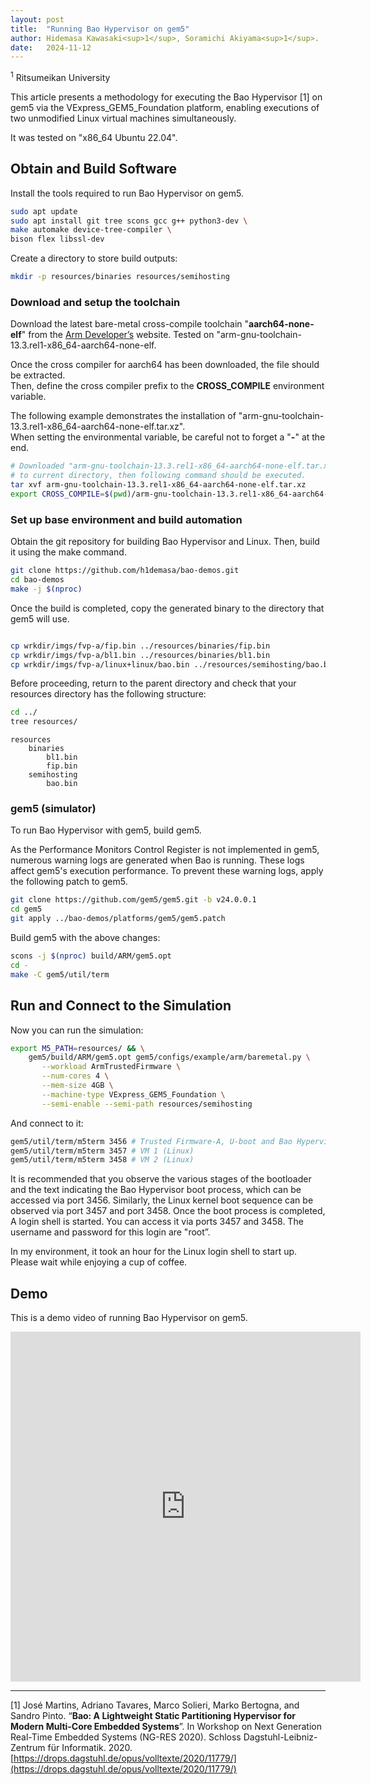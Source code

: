 ```yaml
---
layout: post
title:  "Running Bao Hypervisor on gem5"
author: Hidemasa Kawasaki<sup>1</sup>, Soramichi Akiyama<sup>1</sup>.
date:   2024-11-12
---
```


<sup>1</sup> Ritsumeikan University <br>

This article presents a methodology for executing the Bao Hypervisor [1] on gem5 via the VExpress_GEM5_Foundation platform, enabling executions of two unmodified Linux virtual machines simultaneously.

It was tested on "x86_64 Ubuntu 22.04".


## Obtain and Build Software

Install the tools required to run Bao Hypervisor on gem5.

```bash
sudo apt update
sudo apt install git tree scons gcc g++ python3-dev \ 
make automake device-tree-compiler \
bison flex libssl-dev
```

Create a directory to store build outputs:

```bash
mkdir -p resources/binaries resources/semihosting
```

### Download and setup the toolchain

Download the latest bare-metal cross-compile toolchain "**aarch64-none-elf**" from the [Arm Developer’s](https://developer.arm.com/downloads/-/arm-gnu-toolchain-downloads) website.
Tested on "arm-gnu-toolchain-13.3.rel1-x86_64-aarch64-none-elf.

Once the cross compiler for aarch64 has been downloaded, the file should be extracted.  
Then, define the cross compiler prefix to the **CROSS_COMPILE** environment variable.

The following example demonstrates the installation of "arm-gnu-toolchain-13.3.rel1-x86_64-aarch64-none-elf.tar.xz".  
When setting the environmental variable, be careful not to forget a "**-**" at the end.

```bash
# Downloaded "arm-gnu-toolchain-13.3.rel1-x86_64-aarch64-none-elf.tar.xz" 
# to current directory, then following command should be executed.
tar xvf arm-gnu-toolchain-13.3.rel1-x86_64-aarch64-none-elf.tar.xz
export CROSS_COMPILE=$(pwd)/arm-gnu-toolchain-13.3.rel1-x86_64-aarch64-none-elf/bin/aarch64-none-elf-
```

### Set up base environment and build automation

Obtain the git repository for building Bao Hypervisor and Linux. Then, build it using the make command.

```bash
git clone https://github.com/h1demasa/bao-demos.git
cd bao-demos
make -j $(nproc)
```

Once the build is completed, copy the generated binary to the directory that gem5 will use.

```bash

cp wrkdir/imgs/fvp-a/fip.bin ../resources/binaries/fip.bin
cp wrkdir/imgs/fvp-a/bl1.bin ../resources/binaries/bl1.bin
cp wrkdir/imgs/fvp-a/linux+linux/bao.bin ../resources/semihosting/bao.bin
```

Before proceeding, return to the parent directory and check that your resources directory has the following structure:

```bash
cd ../
tree resources/
```

```
resources
    binaries
        bl1.bin
        fip.bin
    semihosting
        bao.bin
```

### gem5 (simulator)

To run Bao Hypervisor with gem5, build gem5.

As the Performance Monitors Control Register is not implemented in gem5, numerous warning logs are generated when Bao is running. 
These logs affect gem5's execution performance. 
To prevent these warning logs, apply the following patch to gem5. 

```bash
git clone https://github.com/gem5/gem5.git -b v24.0.0.1
cd gem5
git apply ../bao-demos/platforms/gem5/gem5.patch
```

Build gem5 with the above changes:

```bash
scons -j $(nproc) build/ARM/gem5.opt
cd -
make -C gem5/util/term
```

## Run and Connect to the Simulation

Now you can run the simulation:

```bash
export M5_PATH=resources/ && \
	gem5/build/ARM/gem5.opt gem5/configs/example/arm/baremetal.py \
	   --workload ArmTrustedFirmware \
	   --num-cores 4 \
	   --mem-size 4GB \
	   --machine-type VExpress_GEM5_Foundation \
	   --semi-enable --semi-path resources/semihosting
```

And connect to it:

```bash
gem5/util/term/m5term 3456 # Trusted Firmware-A, U-boot and Bao Hypervisor
gem5/util/term/m5term 3457 # VM 1 (Linux)
gem5/util/term/m5term 3458 # VM 2 (Linux)
```

It is recommended that you observe the various stages of the bootloader and the text indicating the Bao Hypervisor boot process, which can be accessed via port 3456. 
Similarly, the Linux kernel boot sequence can be observed via port 3457 and port 3458. 
Once the boot process is completed, A login shell is started. 
You can access it via ports 3457 and 3458. 
The username and password for this login are "root”.

In my environment, it took an hour for the Linux login shell to start up.  
Please wait while enjoying a cup of coffee.

## Demo
This is a demo video of running Bao Hypervisor on gem5.
<iframe width="560" height="560" src="https://www.youtube.com/embed/pbHlcX5WVOE" frameborder="0" allow="accelerometer; autoplay; encrypted-media; gyroscope; picture-in-picture" allowfullscreen></iframe>


---

[1] José Martins, Adriano Tavares, Marco Solieri, Marko Bertogna, and Sandro Pinto. “**Bao: A Lightweight Static Partitioning Hypervisor for Modern Multi-Core Embedded Systems**”. In Workshop on Next Generation Real-Time Embedded Systems (NG-RES 2020). Schloss Dagstuhl-Leibniz-Zentrum für Informatik. 2020. [https://drops.dagstuhl.de/opus/volltexte/2020/11779/](https://drops.dagstuhl.de/opus/volltexte/2020/11779/)
